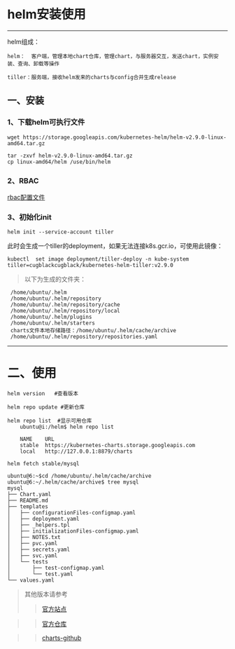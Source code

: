 # helm安装使用
---

helm组成：

    helm：  客户端，管理本地chart仓库，管理chart，与服务器交互，发送chart，实例安装、查询、卸载等操作
    
    tiller：服务端，接收helm发来的charts与config合并生成release
    
   
## 一、安装

### 1、下载helm可执行文件

    wget https://storage.googleapis.com/kubernetes-helm/helm-v2.9.0-linux-amd64.tar.gz

    tar -zxvf helm-v2.9.0-linux-amd64.tar.gz 
    cp linux-amd64/helm /use/bin/helm
    
### 2、RBAC

  [rbac配置文件](/helm/rbac-heml.yaml)

### 3、初始化init

    helm init --service-account tiller
    
此时会生成一个tiller的deployment，如果无法连接k8s.gcr.io，可使用此镜像：

    kubectl  set image deployment/tiller-deploy -n kube-system  tiller=cugblackcugblack/kubernetes-helm-tiller:v2.9.0
   

> 以下为生成的文件夹：    
```
 /home/ubuntu/.helm 
 /home/ubuntu/.helm/repository 
 /home/ubuntu/.helm/repository/cache 
 /home/ubuntu/.helm/repository/local 
 /home/ubuntu/.helm/plugins 
 /home/ubuntu/.helm/starters 
 charts文件本地存储路径：/home/ubuntu/.helm/cache/archive 
 /home/ubuntu/.helm/repository/repositories.yaml
```
    
---
# 二、使用

    helm version   #查看版本
    
    helm repo update #更新仓库
    
    helm repo list  #显示可用仓库
        ubuntu@i:/helm$ helm repo list

        NAME  	URL                                             
        stable	https://kubernetes-charts.storage.googleapis.com
        local 	http://127.0.0.1:8879/charts

    helm fetch stable/mysql
```
ubuntu@6:~$cd /home/ubuntu/.helm/cache/archive 
ubuntu@6:~/.helm/cache/archive$ tree mysql
mysql
├── Chart.yaml
├── README.md
├── templates
│   ├── configurationFiles-configmap.yaml
│   ├── deployment.yaml
│   ├── _helpers.tpl
│   ├── initializationFiles-configmap.yaml
│   ├── NOTES.txt
│   ├── pvc.yaml
│   ├── secrets.yaml
│   ├── svc.yaml
│   └── tests
│       ├── test-configmap.yaml
│       └── test.yaml
└── values.yaml

```    


>其他版本请参考
>>[官方站点](https://github.com/helm/helm)

>>[官方仓库](https://hub.kubeapps.com/)

>>[charts-github](https://github.com/helm/charts)